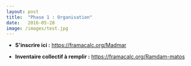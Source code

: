 ```yaml
---
layout: post
title:  "Phase 1 : Organisation"
date:   2016-05-28
image: /images/test.jpg
---
```



 * **S'inscrire ici :** <https://framacalc.org/Madmar>

 * **Inventaire collectif à remplir :** <https://framacalc.org/Ramdam-matos>

